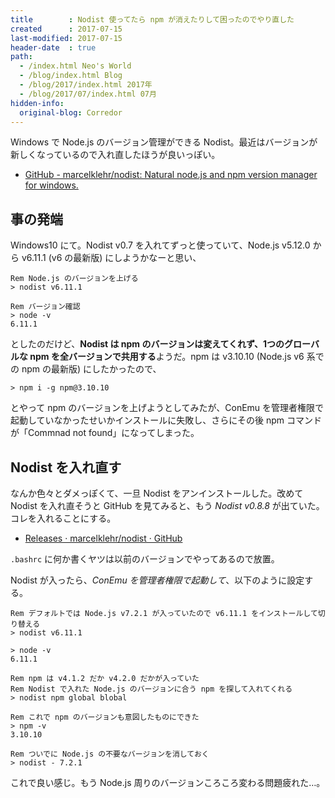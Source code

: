 ```yaml
---
title        : Nodist 使ってたら npm が消えたりして困ったのでやり直した
created      : 2017-07-15
last-modified: 2017-07-15
header-date  : true
path:
  - /index.html Neo's World
  - /blog/index.html Blog
  - /blog/2017/index.html 2017年
  - /blog/2017/07/index.html 07月
hidden-info:
  original-blog: Corredor
---
```


Windows で Node.js のバージョン管理ができる Nodist。最近はバージョンが新しくなっているので入れ直したほうが良いっぽい。

- [GitHub - marcelklehr/nodist: Natural node.js and npm version manager for windows.](https://github.com/marcelklehr/nodist)

## 事の発端

Windows10 にて。Nodist v0.7 を入れてずっと使っていて、Node.js v5.12.0 から v6.11.1 (v6 の最新版) にしようかなーと思い、

```batch
Rem Node.js のバージョンを上げる
> nodist v6.11.1

Rem バージョン確認
> node -v
6.11.1
```

としたのだけど、**Nodist は npm のバージョンは変えてくれず、1つのグローバルな npm を全バージョンで共用する**ようだ。npm は v3.10.10 (Node.js v6 系での npm の最新版) にしたかったので、

```batch
> npm i -g npm@3.10.10
```

とやって npm のバージョンを上げようとしてみたが、ConEmu を管理者権限で起動していなかったせいかインストールに失敗し、さらにその後 npm コマンドが「Commnad not found」になってしまった。

## Nodist を入れ直す

なんか色々とダメっぽくて、一旦 Nodist をアンインストールした。改めて Nodist を入れ直そうと GitHub を見てみると、もう _Nodist v0.8.8_ が出ていた。コレを入れることにする。

- [Releases · marcelklehr/nodist · GitHub](https://github.com/marcelklehr/nodist/releases)

`.bashrc` に何か書くヤツは以前のバージョンでやってあるので放置。

Nodist が入ったら、_ConEmu を管理者権限で起動して_、以下のように設定する。

```batch
Rem デフォルトでは Node.js v7.2.1 が入っていたので v6.11.1 をインストールして切り替える
> nodist v6.11.1

> node -v
6.11.1

Rem npm は v4.1.2 だか v4.2.0 だかが入っていた
Rem Nodist で入れた Node.js のバージョンに合う npm を探して入れてくれる
> nodist npm global blobal

Rem これで npm のバージョンも意図したものにできた
> npm -v
3.10.10

Rem ついでに Node.js の不要なバージョンを消しておく
> nodist - 7.2.1
```

これで良い感じ。もう Node.js 周りのバージョンころころ変わる問題疲れた…。

